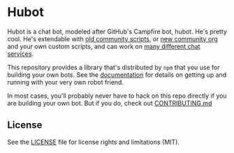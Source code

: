 # Hubot

Hubot is a chat bot, modeled after GitHub's Campfire bot, hubot. He's pretty
cool. He's extendable with
[old community scripts](https://github.com/github/hubot-scripts), or 
[new community org](https://github.com/hubot-scripts/) and your own custom
scripts, and can work on [many different chat services](docs/adapters.md).

This repository provides a library that's distributed by `npm` that you
use for building your own bots.  See the [documentation](http://hubot.github.com/docs)
for details on getting up and running with your very own robot friend.

In most cases, you'll probably never have to hack on this repo directly if you
are building your own bot. But if you do, check out [CONTRIBUTING.md](CONTRIBUTING.md)

## License

See the [LICENSE](LICENSE.md) file for license rights and limitations (MIT).
